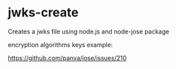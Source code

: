 # jwks-create
Creates a jwks file using node.js and node-jose package

encryption algorithms keys example:

https://github.com/panva/jose/issues/210 